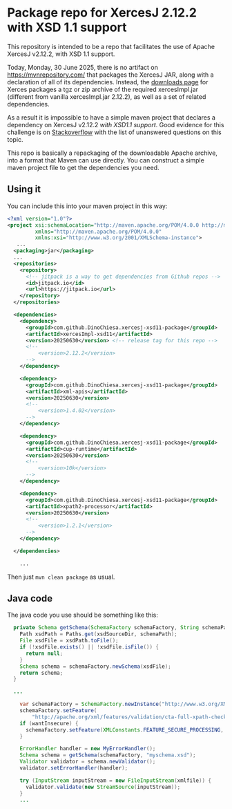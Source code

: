 # Package repo for XercesJ 2.12.2 with XSD 1.1 support

This repository is intended to be a repo that facilitates the use of
Apache XercesJ v2.12.2, with XSD 1.1 support.

Today, Monday, 30 June 2025, there is no artifact on https://mvnrepository.com/
that packages the XercesJ JAR, along with a declaration of all of its
dependencies. Instead, the [downloads
page](Xerces-J-bin.2.12.2-xml-schema-1.1.tar.gz) for Xerces packages a tgz or
zip archive of the required xercesImpl.jar (different from vanilla
xercesImpl.jar 2.12.2), as well as a set of related dependencies.

As a result it is impossible to have a simple maven project that declares a
dependency on XercesJ v2.12.2 _with XSD1.1 support_.  Good evidence for this
challenge is on
[Stackoverflow](https://www.google.com/search?q=xsd+1.1+xerces+site%3Astackoverflow.com)
with the list of unanswered questions on this topic.

This repo is basically a repackaging of the downloadable Apache archive, into a
format that Maven can use directly. You can construct a simple maven project
file to get the dependencies you need.

## Using it

You can include this into your maven project in this way:

```xml
<?xml version="1.0"?>
<project xsi:schemaLocation="http://maven.apache.org/POM/4.0.0 http://maven.apache.org/xsd/maven-4.0.0.xsd"
         xmlns="http://maven.apache.org/POM/4.0.0"
         xmlns:xsi="http://www.w3.org/2001/XMLSchema-instance">
   ...
  <packaging>jar</packaging>
  ...
  <repositories>
    <repository>
      <!-- jitpack is a way to get dependencies from Github repos -->
      <id>jitpack.io</id>
      <url>https://jitpack.io</url>
    </repository>
  </repositories>

  <dependencies>
    <dependency>
      <groupId>com.github.DinoChiesa.xercesj-xsd11-package</groupId>
      <artifactId>xercesImpl-xsd11</artifactId>
      <version>20250630</version> <!-- release tag for this repo -->
      <!--
          <version>2.12.2</version>
      -->
    </dependency>

    <dependency>
      <groupId>com.github.DinoChiesa.xercesj-xsd11-package</groupId>
      <artifactId>xml-apis</artifactId>
      <version>20250630</version>
      <!--
          <version>1.4.02</version>
      -->
    </dependency>

    <dependency>
      <groupId>com.github.DinoChiesa.xercesj-xsd11-package</groupId>
      <artifactId>cup-runtime</artifactId>
      <version>20250630</version>
      <!--
          <version>10k</version>
      -->
    </dependency>

    <dependency>
      <groupId>com.github.DinoChiesa.xercesj-xsd11-package</groupId>
      <artifactId>xpath2-processor</artifactId>
      <version>20250630</version>
      <!--
          <version>1.2.1</version>
      -->
    </dependency>

  </dependencies>

    ...
```

Then just `mvn clean package` as usual.

## Java code

The java code you use should be something like this:

```java
  private Schema getSchema(SchemaFactory schemaFactory, String schemaPath) throws SAXException {
    Path xsdPath = Paths.get(xsdSourceDir, schemaPath);
    File xsdFile = xsdPath.toFile();
    if (!xsdFile.exists() || !xsdFile.isFile()) {
      return null;
    }
    Schema schema = schemaFactory.newSchema(xsdFile);
    return schema;
  }

  ...

    var schemaFactory = SchemaFactory.newInstance("http://www.w3.org/XML/XMLSchema/v1.1");
    schemaFactory.setFeature(
        "http://apache.org/xml/features/validation/cta-full-xpath-checking", true);
    if (wantInsecure) {
      schemaFactory.setFeature(XMLConstants.FEATURE_SECURE_PROCESSING, false);
    }

    ErrorHandler handler = new MyErrorHandler();
    Schema schema = getSchema(schemaFactory, "myschema.xsd");
    Validator validator = schema.newValidator();
    validator.setErrorHandler(handler);

    try (InputStream inputStream = new FileInputStream(xmlfile)) {
      validator.validate(new StreamSource(inputStream));
    }
    ...
```
